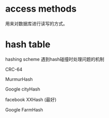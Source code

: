 # access methods

用来对数据库进行读写的方式。

# hash table

hashing scheme 遇到hash碰撞时处理问题的机制

CRC-64

MurmurHash

Google cityHash

facebook XXHash  (最好)

Google FarmHash

